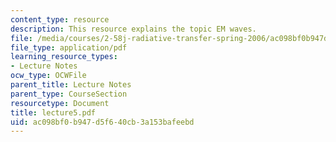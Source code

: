```yaml
---
content_type: resource
description: This resource explains the topic EM waves.
file: /media/courses/2-58j-radiative-transfer-spring-2006/ac098bf0b947d5f640cb3a153bafeebd_lecture5.pdf
file_type: application/pdf
learning_resource_types:
- Lecture Notes
ocw_type: OCWFile
parent_title: Lecture Notes
parent_type: CourseSection
resourcetype: Document
title: lecture5.pdf
uid: ac098bf0-b947-d5f6-40cb-3a153bafeebd
---
```

